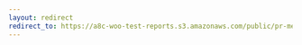 ```yaml
---
layout: redirect
redirect_to: https://a8c-woo-test-reports.s3.amazonaws.com/public/pr-merge/39249/api/index.html
---
```

